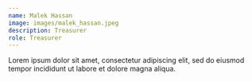 ```yaml
---
name: Malek Hassan
image: images/malek_hassan.jpeg
description: Treasurer
role: Treasurer
---
```


Lorem ipsum dolor sit amet, consectetur adipiscing elit, sed do eiusmod tempor incididunt ut labore et dolore magna aliqua.

